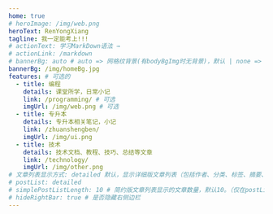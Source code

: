 ```yaml
---
home: true
# heroImage: /img/web.png
heroText: RenYongXiang
tagline: 我一定能考上!!!
# actionText: 学习MarkDown语法 →
# actionLink: /markdown
# bannerBg: auto # auto => 网格纹背景(有bodyBgImg时无背景)，默认 | none => 无 | '大图地址' | background: 自定义背景样式       提示：如发现文本颜色不适应你的背景时可以到palette.styl修改$bannerTextColor变量
bannerBg: /img/homeBg.jpg
features: # 可选的
  - title: 编程
    details: 课堂所学，日常小记
    link: /programming/ # 可选
    imgUrl: /img/web.png # 可选
  - title: 专升本
    details: 专升本相关笔记，小记
    link: /zhuanshengben/
    imgUrl: /img/ui.png
  - title: 技术
    details: 技术文档、教程、技巧、总结等文章
    link: /technology/
    imgUrl: /img/other.png
# 文章列表显示方式: detailed 默认，显示详细版文章列表（包括作者、分类、标签、摘要、分页等）| simple => 显示简约版文章列表（仅标题和日期）| none 不显示文章列表
# postList: detailed
# simplePostListLength: 10 # 简约版文章列表显示的文章数量，默认10。（仅在postList设置为simple时生效）
# hideRightBar: true # 是否隐藏右侧边栏
---
```

